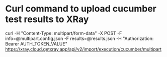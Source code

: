 # Curl command to upload cucumber test results to XRay
curl -H "Content-Type: multipart/form-data" -X POST -F info=@multipart.config.json -F results=@results.json -H "Authorization: Bearer AUTH_TOKEN_VALUE" https://xray.cloud.getxray.app/api/v2/import/execution/cucumber/multipart
